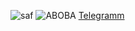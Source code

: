 ![saf](https://ahahachahahahahahaah.github.io/saf/Screenshot_20250303_092936_ibisPaint%20X.jpg)
![ABOBA](https://cdn-icons-png.flaticon.com/128/5968/5968804.png) [Telegramm](https://t.me/SAFcraft)
